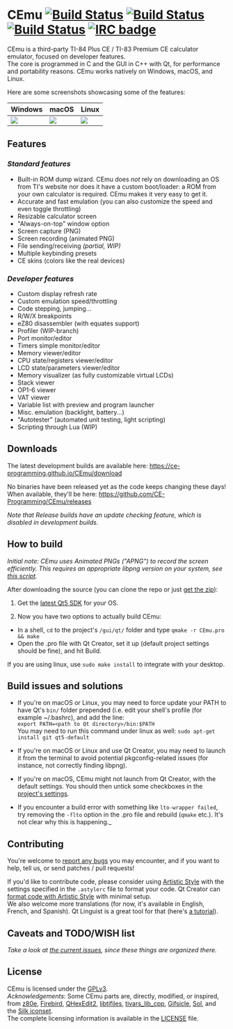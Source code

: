 # CEmu [![Build Status](https://travis-ci.org/CE-Programming/CEmu.svg)](https://travis-ci.org/CE-Programming/CEmu) [![Build Status](https://ci.appveyor.com/api/projects/status/github/CE-Programming/CEmu?branch=master&svg=true)](https://ci.appveyor.com/project/alberthdev/cemu-q0nl8) [![Build Status](https://scan.coverity.com/projects/7576/badge.svg)](https://scan.coverity.com/projects/ce-programming-cemu) [![IRC badge](https://img.shields.io/badge/IRC%20channel-%23cemu--dev%20on%20EFNet-blue.svg)](http://chat.efnet.org/irc.cgi?adv=1&nick=cemu-user&chan=%23cemu-dev)

CEmu is a third-party TI-84 Plus CE / TI-83 Premium CE calculator emulator, focused on developer features.  
The core is programmed in C and the GUI in C++ with Qt, for performance and portability reasons. CEmu works natively on Windows, macOS, and Linux.

Here are some screenshots showcasing some of the features:

Windows | macOS | Linux
------------ | ------------- | -------------
<a href="https://i.imgur.com/0GZRIck.png"><img src="https://i.imgur.com/xZBkG65.png" /></a>|<a href="https://i.imgur.com/LznBl5u.png"><img src="https://i.imgur.com/DvZb3Zx.png" /></a>|<a href="https://i.imgur.com/26sioCw.png"><img src="https://i.imgur.com/y4ObHtQ.png" /></a>

## Features
### _Standard features_
* Built-in ROM dump wizard. CEmu does _not_ rely on downloading an OS from TI's website nor does it have a custom boot/loader: a ROM from your own calculator is required. CEmu makes it very easy to get it.
* Accurate and fast emulation (you can also customize the speed and even toggle throttling)
* Resizable calculator screen
* "Always-on-top" window option
* Screen capture (PNG)
* Screen recording (animated PNG)
* File sending/receiving _(partial, WIP)_
* Multiple keybinding presets
* CE skins (colors like the real devices)

### _Developer features_
* Custom display refresh rate
* Custom emulation speed/throttling
* Code stepping, jumping...
* R/W/X breakpoints
* eZ80 disassembler (with equates support)
* Profiler (WIP-branch)
* Port monitor/editor
* Timers simple monitor/editor
* Memory viewer/editor
* CPU state/registers viewer/editor
* LCD state/parameters viewer/editor
* Memory visualizer (as fully customizable virtual LCDs)
* Stack viewer
* OP1-6 viewer
* VAT viewer
* Variable list with preview and program launcher
* Misc. emulation (backlight, battery...)
* "Autotester" (automated unit testing, light scripting)
* Scripting through Lua (WIP)

## Downloads
The latest development builds are available here: https://ce-programming.github.io/CEmu/download

No binaries have been released yet as the code keeps changing these days! When available, they'll be here: https://github.com/CE-Programming/CEmu/releases   

_Note that Release builds have an update checking feature, which is disabled in development builds._

## How to build
*Initial note: CEmu uses Animated PNGs ("APNG") to record the screen efficiently. This requires an appropriate libpng version on your system, see [this script](https://github.com/CE-Programming/CEmu/blob/master/gui/qt/capture/get_libpng-apng.sh).*

After downloading the source (you can clone the repo or just [get the zip](https://github.com/CE-Programming/CEmu/archive/master.zip)):

1. Get the [latest Qt5 SDK](https://www.qt.io/download-open-source/#section-3) for your OS.  

2. Now you have two options to actually build CEmu:
  * In a shell, `cd` to the project's `/gui/qt/` folder and type `qmake -r CEmu.pro && make`
  * Open the .pro file with Qt Creator, set it up (default project settings should be fine), and hit Build.

If you are using linux, use `sudo make install` to integrate with your desktop.

## Build issues and solutions

* If you're on macOS or Linux, you may need to force update your PATH to have Qt's `bin/` folder prepended (i.e. edit your shell's profile (for example ~/.bashrc), and add the line:  
  `export PATH=<path to Qt directory>/bin:$PATH`  
  You may need to run this command under linux as well: `sudo apt-get install git qt5-default`

* If you're on macOS or Linux and use Qt Creator, you may need to launch it from the terminal to avoid potential pkgconfig-related issues (for instance, not correctly finding libpng).

* If you're on macOS, CEmu might not launch from Qt Creator, with the default settings. You should then untick some checkboxes in the [project's settings](https://i.imgur.com/44zwQMU.png).

* If you encounter a build error with something like `lto-wrapper failed`, try removing the `-flto` option in the .pro file and rebuild (`qmake` etc.). It's not clear why this is happening._


## Contributing

You're welcome to [report any bugs](https://github.com/CE-Programming/CEmu/issues) you may encounter, and if you want to help, tell us, or send patches / pull requests!

If you'd like to contribute code, please consider using [Artistic Style](http://astyle.sourceforge.net/) with the settings specified in the `.astylerc` file to format your code. Qt Creator can [format code with Artistic Style](http://doc.qt.io/qtcreator/creator-beautifier.html) with minimal setup.  
We also welcome more translations (for now, it's available in English, French, and Spanish). Qt Linguist is a great tool for that (here's [a tutorial](https://doc.qt.io/qt-5/linguist-manager.html)).

## Caveats and TODO/WISH list
_Take a look at [the current issues](https://github.com/CE-Programming/CEmu/issues), since these things are organized there._

## License
CEmu is licensed under the [GPLv3](LICENSE).  
_Acknowledgements_: Some CEmu parts are, directly, modified, or inspired, from [z80e](https://github.com/KnightOS/z80e), [Firebird](https://github.com/nspire-emus/firebird), [QHexEdit2](https://github.com/Simsys/qhexedit2), [libtifiles](https://github.com/debrouxl/tilibs), [tivars_lib_cpp](https://github.com/adriweb/tivars_lib_cpp), [Gifsicle](https://github.com/kohler/gifsicle), [Sol](https://github.com/ThePhD/sol2), and the [Silk iconset](http://www.famfamfam.com/lab/icons/silk/).  
The complete licensing information is available in the [LICENSE](LICENSE) file.
